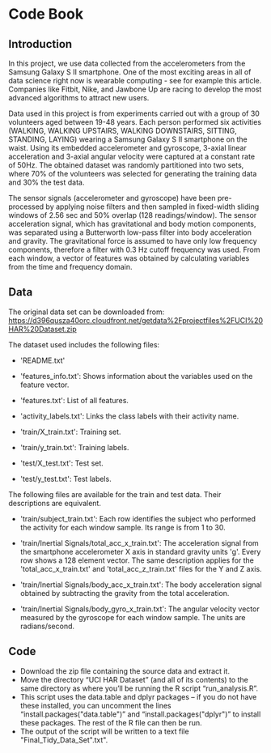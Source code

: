 # Code Book

## Introduction

In this project, we use data collected from the accelerometers from the Samsung Galaxy S II smartphone. One of the most exciting areas in all of data science right now is wearable computing - see for example this article. Companies like Fitbit, Nike, and Jawbone Up are racing to develop the most advanced algorithms to attract new users.

Data used in this project is from experiments carried out with a group of 30 volunteers aged between 19-48 years. Each person performed six activities (WALKING, WALKING UPSTAIRS, WALKING DOWNSTAIRS, SITTING, STANDING, LAYING) wearing a Samsung Galaxy S II smartphone on the waist. Using its embedded accelerometer and gyroscope, 3-axial linear acceleration and 3-axial angular velocity were captured at a constant rate of 50Hz. The obtained dataset was randomly partitioned into two sets, where 70% of the volunteers was selected for generating the training data and 30% the test data. 

The sensor signals (accelerometer and gyroscope) have been pre-processed by applying noise filters and then sampled in fixed-width sliding windows of 2.56 sec and 50% overlap (128 readings/window). The sensor acceleration signal, which has gravitational and body motion components, was separated using a Butterworth low-pass filter into body acceleration and gravity. The gravitational force is assumed to have only low frequency components, therefore a filter with 0.3 Hz cutoff frequency was used. From each window, a vector of features was obtained by calculating variables from the time and frequency domain.

## Data

The original data set can be downloaded from: https://d396qusza40orc.cloudfront.net/getdata%2Fprojectfiles%2FUCI%20HAR%20Dataset.zip

The dataset used includes the following files:

- 'README.txt'

- 'features_info.txt': Shows information about the variables used on the feature vector.

- 'features.txt': List of all features.

- 'activity_labels.txt': Links the class labels with their activity name.

- 'train/X_train.txt': Training set.

- 'train/y_train.txt': Training labels.

- 'test/X_test.txt': Test set.

- 'test/y_test.txt': Test labels.

The following files are available for the train and test data. Their descriptions are equivalent.

- 'train/subject_train.txt': Each row identifies the subject who performed the activity for each window sample. Its range is from 1 to 30.

- 'train/Inertial Signals/total_acc_x_train.txt': The acceleration signal from the smartphone accelerometer X axis in standard gravity units 'g'. Every row shows a 128 element vector. The same description applies for the 'total_acc_x_train.txt' and 'total_acc_z_train.txt' files for the Y and Z axis.

- 'train/Inertial Signals/body_acc_x_train.txt': The body acceleration signal obtained by subtracting the gravity from the total acceleration.

- 'train/Inertial Signals/body_gyro_x_train.txt': The angular velocity vector measured by the gyroscope for each window sample. The units are radians/second.

## Code

- Download the zip file containing the source data and extract it.
- Move the directory “UCI HAR Dataset” (and all of its contents) to the same directory as where you’ll be running the R script “run_analysis.R”.
- This script uses the data.table and dplyr packages – if you do not have these installed, you can uncomment the lines “install.packages("data.table")” and “install.packages("dplyr")” to install these packages. The rest of the R file can then be run.
- The output of the script will be written to a text file "Final_Tidy_Data_Set".txt".

